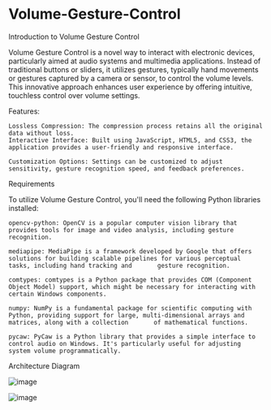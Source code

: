 # Volume-Gesture-Control

Introduction to Volume Gesture Control

Volume Gesture Control is a novel way to interact with electronic devices, particularly aimed at audio systems and multimedia applications. Instead of traditional buttons or sliders, it utilizes gestures, typically hand movements or gestures captured by a camera or sensor, to control the volume levels. This innovative approach enhances user experience by offering intuitive, touchless control over volume settings.

Features:

    Lossless Compression: The compression process retains all the original data without loss.
    Interactive Interface: Built using JavaScript, HTML5, and CSS3, the application provides a user-friendly and responsive interface.
    
    Customization Options: Settings can be customized to adjust sensitivity, gesture recognition speed, and feedback preferences.

Requirements

To utilize Volume Gesture Control, you'll need the following Python libraries installed:

    opencv-python: OpenCV is a popular computer vision library that provides tools for image and video analysis, including gesture recognition.

    mediapipe: MediaPipe is a framework developed by Google that offers solutions for building scalable pipelines for various perceptual tasks, including hand tracking and       gesture recognition.

    comtypes: comtypes is a Python package that provides COM (Component Object Model) support, which might be necessary for interacting with certain Windows components.

    numpy: NumPy is a fundamental package for scientific computing with Python, providing support for large, multi-dimensional arrays and matrices, along with a collection       of mathematical functions.

    pycaw: PyCaw is a Python library that provides a simple interface to control audio on Windows. It's particularly useful for adjusting system volume programmatically.

Architecture Diagram


  ![image](https://github.com/Anusha-Sundar-2912/Volume-Gesture-Control/assets/72864118/ecb4cf81-7950-4ada-8372-55637b7d3ce6)

  ![image](https://github.com/Anusha-Sundar-2912/Volume-Gesture-Control/assets/72864118/0e542838-5e89-499d-a070-381728ec9f2c)

 


    

